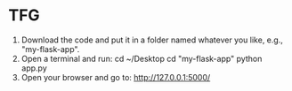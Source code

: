 # TFG

1. Download the code and put it in a folder named whatever you like, e.g., "my-flask-app".
2. Open a terminal and run:
   cd ~/Desktop
   cd "my-flask-app"
   python app.py
3. Open your browser and go to: http://127.0.0.1:5000/
